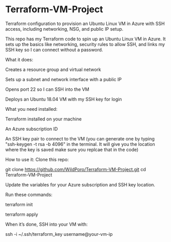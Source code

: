 # Terraform-VM-Project
Terraform configuration to provision an Ubuntu Linux VM in Azure with SSH access, including networking, NSG, and public IP setup.


This repo has my Terraform code to spin up an Ubuntu Linux VM in Azure. It sets up the basics like networking, security rules to allow SSH, and links my SSH key so I can connect without a password.

What it does:

Creates a resource group and virtual network

Sets up a subnet and network interface with a public IP

Opens port 22 so I can SSH into the VM

Deploys an Ubuntu 18.04 VM with my SSH key for login

What you need installed:

Terraform installed on your machine

An Azure subscription ID

An SSH key pair to connect to the VM (you can generate one by typing "ssh-keygen -t rsa -b 4096" in the terminal. It will give you the location where the key is saved make sure you replcae that in the code)

How to use it: 
Clone this repo:

git clone https://github.com/WildPoro/Terraform-VM-Project.git
cd Terraform-VM-Project

Update the variables for your Azure subscription and SSH key location.

Run these commands:

terraform init

terraform apply

When it’s done, SSH into your VM with:

ssh -i ~/.ssh/terraform_key username@your-vm-ip
